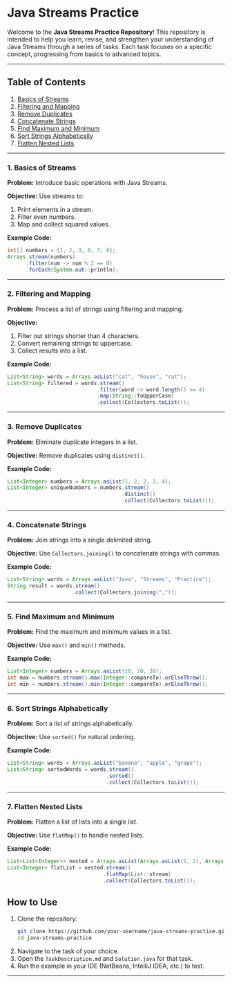
# Java Streams Practice

Welcome to the **Java Streams Practice Repository**! This repository is intended to help you learn, revise, and strengthen your understanding of Java Streams through a series of tasks. Each task focuses on a specific concept, progressing from basics to advanced topics.

---

## Table of Contents

1. [Basics of Streams](#1-basics-of-streams)
2. [Filtering and Mapping](#2-filtering-and-mapping)
3. [Remove Duplicates](#3-remove-duplicates)
4. [Concatenate Strings](#4-concatenate-strings)
5. [Find Maximum and Minimum](#5-find-maximum-and-minimum)
6. [Sort Strings Alphabetically](#6-sort-strings-alphabetically)
7. [Flatten Nested Lists](#7-flatten-nested-lists)

---

### 1. Basics of Streams

**Problem:** Introduce basic operations with Java Streams.

**Objective:** Use streams to:
1. Print elements in a stream.
2. Filter even numbers.
3. Map and collect squared values.

**Example Code:**
```java
int[] numbers = {1, 2, 3, 6, 7, 8};
Arrays.stream(numbers)
      .filter(num -> num % 2 == 0)
      .forEach(System.out::println);
```

---

### 2. Filtering and Mapping

**Problem:** Process a list of strings using filtering and mapping.

**Objective:** 
1. Filter out strings shorter than 4 characters.
2. Convert remaining strings to uppercase.
3. Collect results into a list.

**Example Code:**
```java
List<String> words = Arrays.asList("cat", "house", "rat");
List<String> filtered = words.stream()
                             .filter(word -> word.length() >= 4)
                             .map(String::toUpperCase)
                             .collect(Collectors.toList());
```

---

### 3. Remove Duplicates

**Problem:** Eliminate duplicate integers in a list.

**Objective:** Remove duplicates using `distinct()`.

**Example Code:**
```java
List<Integer> numbers = Arrays.asList(1, 2, 2, 3, 4);
List<Integer> uniqueNumbers = numbers.stream()
                                     .distinct()
                                     .collect(Collectors.toList());
```

---

### 4. Concatenate Strings

**Problem:** Join strings into a single delimited string.

**Objective:** Use `Collectors.joining()` to concatenate strings with commas.

**Example Code:**
```java
List<String> words = Arrays.asList("Java", "Streams", "Practice");
String result = words.stream()
                     .collect(Collectors.joining(","));
```

---

### 5. Find Maximum and Minimum

**Problem:** Find the maximum and minimum values in a list.

**Objective:** Use `max()` and `min()` methods.

**Example Code:**
```java
List<Integer> numbers = Arrays.asList(10, 20, 30);
int max = numbers.stream().max(Integer::compareTo).orElseThrow();
int min = numbers.stream().min(Integer::compareTo).orElseThrow();
```

---

### 6. Sort Strings Alphabetically

**Problem:** Sort a list of strings alphabetically.

**Objective:** Use `sorted()` for natural ordering.

**Example Code:**
```java
List<String> words = Arrays.asList("banana", "apple", "grape");
List<String> sortedWords = words.stream()
                                .sorted()
                                .collect(Collectors.toList());
```

---

### 7. Flatten Nested Lists

**Problem:** Flatten a list of lists into a single list.

**Objective:** Use `flatMap()` to handle nested lists.

**Example Code:**
```java
List<List<Integer>> nested = Arrays.asList(Arrays.asList(1, 2), Arrays.asList(3, 4));
List<Integer> flatList = nested.stream()
                               .flatMap(List::stream)
                               .collect(Collectors.toList());
```

## How to Use

1. Clone the repository:
   ```bash
   git clone https://github.com/your-username/java-streams-practice.git
   cd java-streams-practice
   ```
2. Navigate to the task of your choice.
3. Open the `TaskDescription.md` and `Solution.java` for that task.
4. Run the example in your IDE (NetBeans, IntelliJ IDEA, etc.) to test.

---

